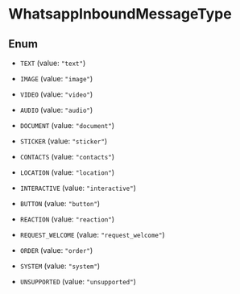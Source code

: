 

# WhatsappInboundMessageType

## Enum


* `TEXT` (value: `"text"`)

* `IMAGE` (value: `"image"`)

* `VIDEO` (value: `"video"`)

* `AUDIO` (value: `"audio"`)

* `DOCUMENT` (value: `"document"`)

* `STICKER` (value: `"sticker"`)

* `CONTACTS` (value: `"contacts"`)

* `LOCATION` (value: `"location"`)

* `INTERACTIVE` (value: `"interactive"`)

* `BUTTON` (value: `"button"`)

* `REACTION` (value: `"reaction"`)

* `REQUEST_WELCOME` (value: `"request_welcome"`)

* `ORDER` (value: `"order"`)

* `SYSTEM` (value: `"system"`)

* `UNSUPPORTED` (value: `"unsupported"`)



